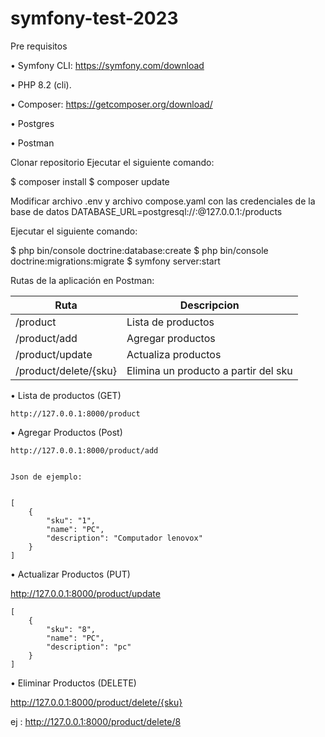 # symfony-test-2023

Pre requisitos

•	Symfony CLI: https://symfony.com/download

•	PHP 8.2 (cli).

•	Composer: https://getcomposer.org/download/

•	Postgres

•	Postman


Clonar repositorio <REPOSITORIO>
Ejecutar el siguiente comando: 

$ composer install
$ composer update

Modificar archivo .env y archivo compose.yaml con las credenciales de la base de datos
DATABASE_URL=postgresql://<usuario>:<password>@127.0.0.1:<puerto>/products

Ejecutar el siguiente comando:

$ php bin/console doctrine:database:create
$ php bin/console doctrine:migrations:migrate
$ symfony server:start


Rutas de la aplicación en Postman:

| Ruta | Descripcion |
| --- | --- |
| /product | Lista de productos |
| /product/add | Agregar productos |
| /product/update | Actualiza productos |
| /product/delete/{sku} | Elimina un producto a partir del sku |


• Lista de productos (GET) 

    http://127.0.0.1:8000/product

• Agregar Productos (Post)

    http://127.0.0.1:8000/product/add


    Json de ejemplo:


    [
        {
            "sku": "1",
            "name": "PC",
            "description": "Computador lenovox"
        }
    ]

• Actualizar Productos (PUT)

http://127.0.0.1:8000/product/update

    [
        {
            "sku": "8",
            "name": "PC",
            "description": "pc"
        }
    ]

• Eliminar Productos (DELETE)

http://127.0.0.1:8000/product/delete/{sku}

ej : http://127.0.0.1:8000/product/delete/8

